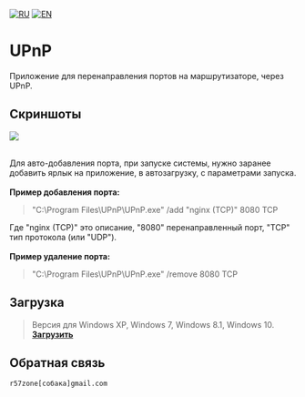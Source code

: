 [![RU](https://user-images.githubusercontent.com/9499881/27683795-5b0fbac6-5cd8-11e7-929c-057833e01fb1.png)](https://github.com/r57zone/UPnP/blob/master/README.md) 
[![EN](https://user-images.githubusercontent.com/9499881/33184537-7be87e86-d096-11e7-89bb-f3286f752bc6.png)](https://github.com/r57zone/UPnP/blob/master/README.EN.md) 
# UPnP
Приложение для перенаправления портов на маршрутизаторе, через UPnP.

## Скриншоты
![](https://user-images.githubusercontent.com/9499881/34568119-374720d0-f17e-11e7-8a0b-43560f397b87.PNG)
<br><br>

Для авто-добавления порта, при запуске системы, нужно заранее добавить ярлык на приложение, в автозагрузку, с параметрами запуска.<br>
<br>**Пример добавления порта:**
>"C:\Program Files\UPnP\UPnP.exe" /add "nginx (TCP)" 8080 TCP

Где "nginx (TCP)" это описание, "8080" перенаправленный порт, "TCP" тип протокола (или "UDP").
<br><br>**Пример удаление порта:**

>"C:\Program Files\UPnP\UPnP.exe" /remove 8080 TCP

## Загрузка
>Версия для Windows XP, Windows 7, Windows 8.1, Windows 10.<br>
**[Загрузить](https://github.com/r57zone/UPnP/releases)**

## Обратная связь
`r57zone[собака]gmail.com`